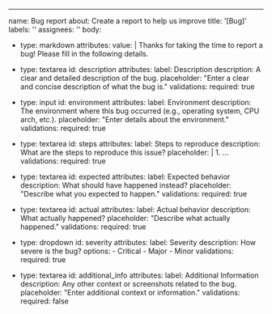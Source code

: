 ---
name: Bug report
about: Create a report to help us improve
title: '[Bug]'
labels: ''
assignees: ''
body:
  - type: markdown
    attributes:
      value: |
        Thanks for taking the time to report a bug! Please fill in the following details.

  - type: textarea
    id: description
    attributes:
      label: Description
      description: A clear and detailed description of the bug.
      placeholder: "Enter a clear and concise description of what the bug is."
    validations:
      required: true

  - type: input
    id: environment
    attributes:
      label: Environment
      description: The environment where this bug occurred (e.g., operating system, CPU arch, etc.).
      placeholder: "Enter details about the environment."
    validations:
      required: true

  - type: textarea
    id: steps
    attributes:
      label: Steps to reproduce
      description: What are the steps to reproduce this issue?
      placeholder: |
        1. ...
    validations:
      required: true

  - type: textarea
    id: expected
    attributes:
      label: Expected behavior
      description: What should have happened instead?
      placeholder: "Describe what you expected to happen."
    validations:
      required: true

  - type: textarea
    id: actual
    attributes:
      label: Actual behavior
      description: What actually happened?
      placeholder: "Describe what actually happened."
    validations:
      required: true

  - type: dropdown
    id: severity
    attributes:
      label: Severity
      description: How severe is the bug?
      options:
        - Critical
        - Major
        - Minor
    validations:
      required: true

  - type: textarea
    id: additional_info
    attributes:
      label: Additional Information
      description: Any other context or screenshots related to the bug.
      placeholder: "Enter additional context or information."
    validations:
      required: false
